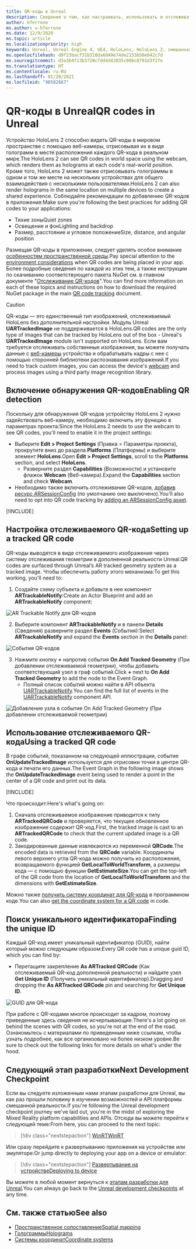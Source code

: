 ```yaml
---
title: QR-коды в Unreal
description: Сведения о том, как настраивать, использовать и отслеживать QR-коды в приложениях смешанной реальности Unreal.
author: hferrone
ms.author: v-hferrone
ms.date: 12/9/2020
ms.topic: article
ms.localizationpriority: high
keywords: Unreal, Unreal Engine 4, UE4, HoloLens, HoloLens 2, смешанная реальность, разработка, функции, документация, руководства, голограммы, QR-коды, гарнитура смешанной реальности, гарнитура Windows Mixed Reality, гарнитура виртуальной реальности
ms.openlocfilehash: d9f23bacf31b310da6d49e74de2153b50e642c7d
ms.sourcegitcommit: d3a3b4f13b3728cfdd4d43035c806c0791d3f2fe
ms.translationtype: HT
ms.contentlocale: ru-RU
ms.lasthandoff: 01/20/2021
ms.locfileid: "98582667"
---
```

# <a name="qr-codes-in-unreal"></a><span data-ttu-id="d6309-104">QR-коды в Unreal</span><span class="sxs-lookup"><span data-stu-id="d6309-104">QR codes in Unreal</span></span>

<span data-ttu-id="d6309-105">Устройство HoloLens 2 способно видеть QR-коды в мировом пространстве с помощью веб-камеры, отрисовывая их в виде голограмм в месте расположения каждого QR-кода в реальном мире.</span><span class="sxs-lookup"><span data-stu-id="d6309-105">The HoloLens 2 can see QR codes in world space using the webcam, which renders them as holograms at each code's real-world position.</span></span> <span data-ttu-id="d6309-106">Кроме того, HoloLens 2 может также отрисовывать голограммы в одном и том же месте на нескольких устройствах для общего взаимодействия с несколькими пользователями.</span><span class="sxs-lookup"><span data-stu-id="d6309-106">HoloLens 2 can also render holograms in the same location on multiple devices to create a shared experience.</span></span> <span data-ttu-id="d6309-107">Соблюдайте рекомендации по добавлению QR-кодов в приложения:</span><span class="sxs-lookup"><span data-stu-id="d6309-107">Make sure you're following the best practices for adding QR codes to your applications:</span></span>

- <span data-ttu-id="d6309-108">Тихие зоны</span><span class="sxs-lookup"><span data-stu-id="d6309-108">Quiet zones</span></span>
- <span data-ttu-id="d6309-109">Освещение и фон</span><span class="sxs-lookup"><span data-stu-id="d6309-109">Lighting and backdrop</span></span>
- <span data-ttu-id="d6309-110">Размер, расстояние и угловое положение</span><span class="sxs-lookup"><span data-stu-id="d6309-110">Size, distance, and angular position</span></span>

<span data-ttu-id="d6309-111">Размещая QR-коды в приложении, следует уделять особое внимание [особенностям пространственной среды](/hololens/hololens-environment-considerations).</span><span class="sxs-lookup"><span data-stu-id="d6309-111">Pay special attention to the [environment considerations](/hololens/hololens-environment-considerations) when QR codes are being placed in your app.</span></span> <span data-ttu-id="d6309-112">Более подробные сведения по каждой из этих тем, а также инструкции по скачиванию соответствующего пакета NuGet см. в главном документе "[Отслеживание QR-кодов](../platform-capabilities-and-apis/qr-code-tracking.md)".</span><span class="sxs-lookup"><span data-stu-id="d6309-112">You can find more information on each of these topics and instructions on how to download the required NuGet package in the main [QR code tracking](../platform-capabilities-and-apis/qr-code-tracking.md) document.</span></span>

> [!CAUTION]
> <span data-ttu-id="d6309-113">QR-коды — это единственный тип изображений, отслеживаемый HoloLens без дополнительной настройки. Модуль Unreal **UARTrackedImage** не поддерживается в HoloLens.</span><span class="sxs-lookup"><span data-stu-id="d6309-113">QR codes are the only type of images that can be tracked by HoloLens out of the box - Unreal's **UARTrackedImage** module isn't supported on HoloLens.</span></span> <span data-ttu-id="d6309-114">Если вам требуется отслеживать собственные изображения, вы можете получать данные с [веб-камеры](unreal-hololens-camera.md) устройства и обрабатывать кадры с нее с помощью сторонней библиотеки распознавания изображений.</span><span class="sxs-lookup"><span data-stu-id="d6309-114">If you need to track custom images, you can access the device's [webcam](unreal-hololens-camera.md) and process images using a third party image recognition library.</span></span> 

## <a name="enabling-qr-detection"></a><span data-ttu-id="d6309-115">Включение обнаружения QR-кодов</span><span class="sxs-lookup"><span data-stu-id="d6309-115">Enabling QR detection</span></span>

<span data-ttu-id="d6309-116">Поскольку для обнаружения QR-кодов устройству HoloLens 2 нужно задействовать веб-камеру, необходимо включить эту функцию в параметрах проекта:</span><span class="sxs-lookup"><span data-stu-id="d6309-116">Since the HoloLens 2 needs to use the webcam to see QR codes, you'll need to enable it in the project settings:</span></span>
- <span data-ttu-id="d6309-117">Выберите **Edit > Project Settings** (Правка > Параметры проекта), прокрутите вниз до раздела **Platforms** (Платформы) и выберите элемент **HoloLens**.</span><span class="sxs-lookup"><span data-stu-id="d6309-117">Open **Edit > Project Settings**, scroll to the **Platforms** section, and select **HoloLens**.</span></span>
    + <span data-ttu-id="d6309-118">Разверните раздел **Capabilities** (Возможности) и установите флажок **Webcam** (Веб-камера).</span><span class="sxs-lookup"><span data-stu-id="d6309-118">Expand the **Capabilities** section and check **Webcam**.</span></span>  
- <span data-ttu-id="d6309-119">Необходимо также включить отслеживание QR-кодов, [добавив ресурс ARSessionConfig](/windows/mixed-reality/unreal-uxt-ch3#adding-the-session-asset) (по умолчанию оно выключено).</span><span class="sxs-lookup"><span data-stu-id="d6309-119">You'll also need to opt into QR code tracking by [adding an ARSessionConfig asset](/windows/mixed-reality/unreal-uxt-ch3#adding-the-session-asset).</span></span>

[!INCLUDE[](includes/tabs-qr-codes-1.md)]

## <a name="setting-up-a-tracked-qr-code"></a><span data-ttu-id="d6309-120">Настройка отслеживаемого QR-кода</span><span class="sxs-lookup"><span data-stu-id="d6309-120">Setting up a tracked QR code</span></span>

<span data-ttu-id="d6309-121">QR-коды выводятся в виде отслеживаемого изображения через систему отслеживания геометрии в дополненной реальности Unreal.</span><span class="sxs-lookup"><span data-stu-id="d6309-121">QR codes are surfaced through Unreal’s AR tracked geometry system as a tracked image.</span></span> <span data-ttu-id="d6309-122">Чтобы обеспечить работу этого механизма:</span><span class="sxs-lookup"><span data-stu-id="d6309-122">To get this working, you'll need to:</span></span>
1. <span data-ttu-id="d6309-123">Создайте схему субъекта и добавьте в нее компонент **ARTrackableNotify**:</span><span class="sxs-lookup"><span data-stu-id="d6309-123">Create an Actor Blueprint and add an **ARTrackableNotify** component:</span></span>

![AR Trackable Notify для QR-кодов](images/unreal-spatialmapping-artrackablenotify.PNG)

2. <span data-ttu-id="d6309-125">Выберите компонент **ARTrackableNotify** и в панели **Details** (Сведения) разверните раздел **Events** (События):</span><span class="sxs-lookup"><span data-stu-id="d6309-125">Select **ARTrackableNotify** and expand the **Events** section in the **Details** panel:</span></span>

![События QR-кодов](images/unreal-spatialmapping-events.PNG)

3. <span data-ttu-id="d6309-127">Нажмите кнопку **+** напротив события **On Add Tracked Geometry** (При добавлении отслеживаемой геометрии), чтобы добавить соответствующий узел в граф событий.</span><span class="sxs-lookup"><span data-stu-id="d6309-127">Click **+** next to **On Add Tracked Geometry** to add the node to the Event Graph.</span></span>
    - <span data-ttu-id="d6309-128">Полный список событий можно найти в API объекта [UARTrackableNotify](https://docs.unrealengine.com/API/Runtime/AugmentedReality/UARTrackableNotifyComponent/index.html).</span><span class="sxs-lookup"><span data-stu-id="d6309-128">You can find the full list of events in the [UARTrackableNotify](https://docs.unrealengine.com/API/Runtime/AugmentedReality/UARTrackableNotifyComponent/index.html) component API.</span></span>

![Добавление узла в событие On Add Tracked Geometry (При добавлении отслеживаемой геометрии)](images/unreal-qr-codes-tracked-geometry.png)

## <a name="using-a-tracked-qr-code"></a><span data-ttu-id="d6309-130">Использование отслеживаемого QR-кода</span><span class="sxs-lookup"><span data-stu-id="d6309-130">Using a tracked QR code</span></span>

<span data-ttu-id="d6309-131">В графе событий, показанном на следующей иллюстрации, событие **OnUpdateTrackedImage** используется для отрисовки точки в центре QR-кода и печати его данных.</span><span class="sxs-lookup"><span data-stu-id="d6309-131">The Event Graph in the following image shows the **OnUpdateTrackedImage** event being used to render a point in the center of a QR code and print out its data.</span></span>

[!INCLUDE[](includes/tabs-qr-codes-2.md)]

<span data-ttu-id="d6309-132">Что происходит:</span><span class="sxs-lookup"><span data-stu-id="d6309-132">Here's what's going on:</span></span>
1. <span data-ttu-id="d6309-133">Сначала отслеживаемое изображение приводится к типу **ARTrackedQRCode** и проверяется, что текущее обновленное изображение содержит QR-код.</span><span class="sxs-lookup"><span data-stu-id="d6309-133">First, the tracked image is cast to an **ARTrackedQRCode** to check that the current updated image is a QR code.</span></span>  
2. <span data-ttu-id="d6309-134">Закодированные данные извлекаются из переменной **QRCode**.</span><span class="sxs-lookup"><span data-stu-id="d6309-134">The encoded data is retrieved from the **QRCode** variable.</span></span> <span data-ttu-id="d6309-135">Координаты левого верхнего угла QR-кода можно получить из расположения, возвращаемого функцией **GetLocalToWorldTransform**, а размеры кода — с помощью функции **GetEstimateSize**.</span><span class="sxs-lookup"><span data-stu-id="d6309-135">You can get the top-left of the QR code from the location of **GetLocalToWorldTransform** and the dimensions with **GetEstimateSize**.</span></span>

<span data-ttu-id="d6309-136">Можно также [получить систему координат для QR-кода](/windows/mixed-reality/qr-code-tracking#getting-the-coordinate-system-for-a-qr-code) в программном коде.</span><span class="sxs-lookup"><span data-stu-id="d6309-136">You can also [get the coordinate system for a QR code](/windows/mixed-reality/qr-code-tracking#getting-the-coordinate-system-for-a-qr-code) in code.</span></span>

## <a name="finding-the-unique-id"></a><span data-ttu-id="d6309-137">Поиск уникального идентификатора</span><span class="sxs-lookup"><span data-stu-id="d6309-137">Finding the unique ID</span></span>

<span data-ttu-id="d6309-138">Каждый QR-код имеет уникальный идентификатор (GUID), найти который можно следующим образом:</span><span class="sxs-lookup"><span data-stu-id="d6309-138">Every QR code has a unique guid ID, which you can find by:</span></span>
- <span data-ttu-id="d6309-139">Перетащите закрепление **As ARTracked QRCode** (Как отслеживаемый QR-код дополненной реальности) и найдите узел **Get Unique ID** (Получить уникальный идентификатор).</span><span class="sxs-lookup"><span data-stu-id="d6309-139">Dragging and dropping the **As ARTracked QRCode**  pin and searching for **Get Unique ID**.</span></span>

![GUID для QR-кода](images/unreal-qr-guid.PNG)

<span data-ttu-id="d6309-141">При работе с QR-кодами многое происходит за кадром, поэтому приведенные здесь сведения не исчерпывающие.</span><span class="sxs-lookup"><span data-stu-id="d6309-141">There's a lot going on behind the scenes with QR codes, so you're not at the end of the road.</span></span> <span data-ttu-id="d6309-142">Ознакомьтесь с материалами по приведенным ниже ссылкам, чтобы узнать подробнее, как все организовано на более низком уровне.</span><span class="sxs-lookup"><span data-stu-id="d6309-142">Be sure to check out the following links for more details on what's under the hood.</span></span>

## <a name="next-development-checkpoint"></a><span data-ttu-id="d6309-143">Следующий этап разработки</span><span class="sxs-lookup"><span data-stu-id="d6309-143">Next Development Checkpoint</span></span>

<span data-ttu-id="d6309-144">Если вы следуете изложенным нами этапам разработки для Unreal, вы как раз прошли половину в изучении возможностей и API платформы смешанной реальности.</span><span class="sxs-lookup"><span data-stu-id="d6309-144">If you're following the Unreal development checkpoint journey we've laid out, you're in the midst of exploring the Mixed Reality platform capabilities and APIs.</span></span> <span data-ttu-id="d6309-145">Отсюда вы можете перейти к следующей теме:</span><span class="sxs-lookup"><span data-stu-id="d6309-145">From here, you can proceed to the next topic:</span></span>

> [!div class="nextstepaction"]
> [<span data-ttu-id="d6309-146">WinRT</span><span class="sxs-lookup"><span data-stu-id="d6309-146">WinRT</span></span>](unreal-winRT.md)

<span data-ttu-id="d6309-147">Или сразу перейдите к развертыванию приложения на устройстве или эмуляторе:</span><span class="sxs-lookup"><span data-stu-id="d6309-147">Or jump directly to deploying your app on a device or emulator:</span></span>

> [!div class="nextstepaction"]
> [<span data-ttu-id="d6309-148">Развертывание на устройстве</span><span class="sxs-lookup"><span data-stu-id="d6309-148">Deploying to device</span></span>](unreal-deploying.md)

<span data-ttu-id="d6309-149">Вы можете в любой момент вернуться к [этапам разработки для Unreal](unreal-development-overview.md#3-advanced-features).</span><span class="sxs-lookup"><span data-stu-id="d6309-149">You can always go back to the [Unreal development checkpoints](unreal-development-overview.md#3-advanced-features) at any time.</span></span>

## <a name="see-also"></a><span data-ttu-id="d6309-150">См. также статью</span><span class="sxs-lookup"><span data-stu-id="d6309-150">See also</span></span>
* [<span data-ttu-id="d6309-151">Пространственное сопоставление</span><span class="sxs-lookup"><span data-stu-id="d6309-151">Spatial mapping</span></span>](../../design/spatial-mapping.md)
* [<span data-ttu-id="d6309-152">Голограммы</span><span class="sxs-lookup"><span data-stu-id="d6309-152">Holograms</span></span>](../../discover/hologram.md)
* [<span data-ttu-id="d6309-153">Системы координат</span><span class="sxs-lookup"><span data-stu-id="d6309-153">Coordinate systems</span></span>](../../design/coordinate-systems.md)